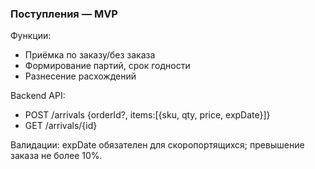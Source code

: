 ### Поступления — MVP

Функции:
- Приёмка по заказу/без заказа
- Формирование партий, срок годности
- Разнесение расхождений

Backend API:
- POST /arrivals {orderId?, items:[{sku, qty, price, expDate}]}
- GET /arrivals/{id}

Валидации: expDate обязателен для скоропортящихся; превышение заказа не более 10%.

